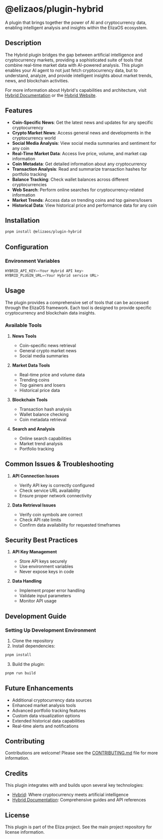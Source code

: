 # @elizaos/plugin-hybrid

A plugin that brings together the power of AI and cryptocurrency data, enabling intelligent analysis and insights within the ElizaOS ecosystem.

## Description

The Hybrid plugin bridges the gap between artificial intelligence and cryptocurrency markets, providing a sophisticated suite of tools that combine real-time market data with AI-powered analysis. This plugin enables your AI agent to not just fetch cryptocurrency data, but to understand, analyze, and provide intelligent insights about market trends, news, and blockchain activities.

For more information about Hybrid's capabilities and architecture, visit [Hybrid Documentation](https://docs.buildonhybrid.com/) or the [Hybrid Website](https://buildonhybrid.com/).

## Features

- **Coin-Specific News**: Get the latest news and updates for any specific cryptocurrency
- **Crypto Market News**: Access general news and developments in the cryptocurrency world
- **Social Media Analysis**: View social media summaries and sentiment for any coin
- **Real-Time Market Data**: Access live price, volume, and market cap information
- **Coin Metadata**: Get detailed information about any cryptocurrency
- **Transaction Analysis**: Read and summarize transaction hashes for portfolio tracking
- **Balance Tracking**: Check wallet balances across different cryptocurrencies
- **Web Search**: Perform online searches for cryptocurrency-related information
- **Market Trends**: Access data on trending coins and top gainers/losers
- **Historical Data**: View historical price and performance data for any coin

## Installation

```bash
pnpm install @elizaos/plugin-hybrid
```

## Configuration

### Environment Variables

```typescript
HYBRID_API_KEY=<Your Hybrid API key>
HYBRID_PLUGIN_URL=<Your Hybrid service URL>
```

## Usage

The plugin provides a comprehensive set of tools that can be accessed through the ElizaOS framework. Each tool is designed to provide specific cryptocurrency and blockchain data insights.

### Available Tools

1. **News Tools**

   - Coin-specific news retrieval
   - General crypto market news
   - Social media summaries

2. **Market Data Tools**

   - Real-time price and volume data
   - Trending coins
   - Top gainers and losers
   - Historical price data

3. **Blockchain Tools**

   - Transaction hash analysis
   - Wallet balance checking
   - Coin metadata retrieval

4. **Search and Analysis**
   - Online search capabilities
   - Market trend analysis
   - Portfolio tracking

## Common Issues & Troubleshooting

1. **API Connection Issues**

   - Verify API key is correctly configured
   - Check service URL availability
   - Ensure proper network connectivity

2. **Data Retrieval Issues**
   - Verify coin symbols are correct
   - Check API rate limits
   - Confirm data availability for requested timeframes

## Security Best Practices

1. **API Key Management**

   - Store API keys securely
   - Use environment variables
   - Never expose keys in code

2. **Data Handling**
   - Implement proper error handling
   - Validate input parameters
   - Monitor API usage

## Development Guide

### Setting Up Development Environment

1. Clone the repository
2. Install dependencies:

```bash
pnpm install
```

3. Build the plugin:

```bash
pnpm run build
```

## Future Enhancements

- Additional cryptocurrency data sources
- Enhanced market analysis tools
- Advanced portfolio tracking features
- Custom data visualization options
- Extended historical data capabilities
- Real-time alerts and notifications

## Contributing

Contributions are welcome! Please see the [CONTRIBUTING.md](CONTRIBUTING.md) file for more information.

## Credits

This plugin integrates with and builds upon several key technologies:

- [Hybrid](https://buildonhybrid.com/): Where cryptocurrency meets artificial intelligence
- [Hybrid Documentation](https://docs.buildonhybrid.com/): Comprehensive guides and API references

## License

This plugin is part of the Eliza project. See the main project repository for license information.
